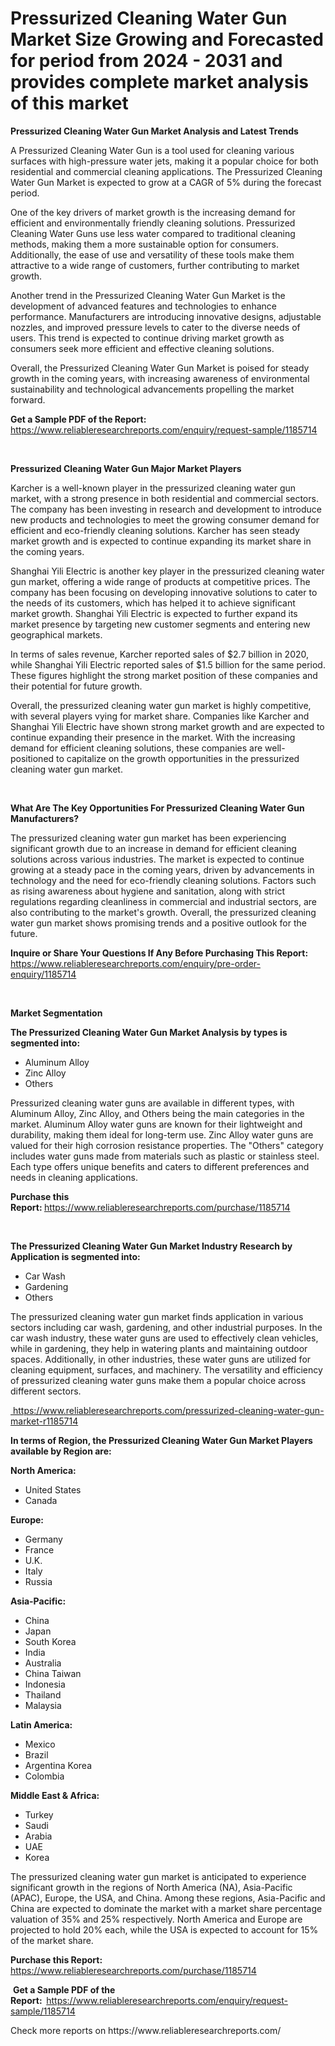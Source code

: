 <p><h1>Pressurized Cleaning Water Gun Market Size Growing and Forecasted for period from 2024 - 2031 and provides complete market analysis of this market</h1></p><p><strong>Pressurized Cleaning Water Gun Market Analysis and Latest Trends</strong></p>
<p><p>A Pressurized Cleaning Water Gun is a tool used for cleaning various surfaces with high-pressure water jets, making it a popular choice for both residential and commercial cleaning applications. The Pressurized Cleaning Water Gun Market is expected to grow at a CAGR of 5% during the forecast period. </p><p>One of the key drivers of market growth is the increasing demand for efficient and environmentally friendly cleaning solutions. Pressurized Cleaning Water Guns use less water compared to traditional cleaning methods, making them a more sustainable option for consumers. Additionally, the ease of use and versatility of these tools make them attractive to a wide range of customers, further contributing to market growth.</p><p>Another trend in the Pressurized Cleaning Water Gun Market is the development of advanced features and technologies to enhance performance. Manufacturers are introducing innovative designs, adjustable nozzles, and improved pressure levels to cater to the diverse needs of users. This trend is expected to continue driving market growth as consumers seek more efficient and effective cleaning solutions.</p><p>Overall, the Pressurized Cleaning Water Gun Market is poised for steady growth in the coming years, with increasing awareness of environmental sustainability and technological advancements propelling the market forward.</p></p>
<p><strong>Get a Sample PDF of the Report:&nbsp;</strong> <a href="https://www.reliableresearchreports.com/enquiry/request-sample/1185714">https://www.reliableresearchreports.com/enquiry/request-sample/1185714</a></p>
<p>&nbsp;</p>
<p><strong>Pressurized Cleaning Water Gun Major Market Players</strong></p>
<p><p>Karcher is a well-known player in the pressurized cleaning water gun market, with a strong presence in both residential and commercial sectors. The company has been investing in research and development to introduce new products and technologies to meet the growing consumer demand for efficient and eco-friendly cleaning solutions. Karcher has seen steady market growth and is expected to continue expanding its market share in the coming years.</p><p>Shanghai Yili Electric is another key player in the pressurized cleaning water gun market, offering a wide range of products at competitive prices. The company has been focusing on developing innovative solutions to cater to the needs of its customers, which has helped it to achieve significant market growth. Shanghai Yili Electric is expected to further expand its market presence by targeting new customer segments and entering new geographical markets.</p><p>In terms of sales revenue, Karcher reported sales of $2.7 billion in 2020, while Shanghai Yili Electric reported sales of $1.5 billion for the same period. These figures highlight the strong market position of these companies and their potential for future growth.</p><p>Overall, the pressurized cleaning water gun market is highly competitive, with several players vying for market share. Companies like Karcher and Shanghai Yili Electric have shown strong market growth and are expected to continue expanding their presence in the market. With the increasing demand for efficient cleaning solutions, these companies are well-positioned to capitalize on the growth opportunities in the pressurized cleaning water gun market.</p></p>
<p>&nbsp;</p>
<p><strong>What Are The Key Opportunities For Pressurized Cleaning Water Gun Manufacturers?</strong></p>
<p><p>The pressurized cleaning water gun market has been experiencing significant growth due to an increase in demand for efficient cleaning solutions across various industries. The market is expected to continue growing at a steady pace in the coming years, driven by advancements in technology and the need for eco-friendly cleaning solutions. Factors such as rising awareness about hygiene and sanitation, along with strict regulations regarding cleanliness in commercial and industrial sectors, are also contributing to the market's growth. Overall, the pressurized cleaning water gun market shows promising trends and a positive outlook for the future.</p></p>
<p><strong>Inquire or Share Your Questions If Any Before Purchasing This Report:</strong> <a href="https://www.reliableresearchreports.com/enquiry/pre-order-enquiry/1185714">https://www.reliableresearchreports.com/enquiry/pre-order-enquiry/1185714</a></p>
<p>&nbsp;</p>
<p><strong>Market Segmentation</strong></p>
<p><strong>The Pressurized Cleaning Water Gun Market Analysis by types is segmented into:</strong></p>
<p><ul><li>Aluminum Alloy</li><li>Zinc Alloy</li><li>Others</li></ul></p>
<p><p>Pressurized cleaning water guns are available in different types, with Aluminum Alloy, Zinc Alloy, and Others being the main categories in the market. Aluminum Alloy water guns are known for their lightweight and durability, making them ideal for long-term use. Zinc Alloy water guns are valued for their high corrosion resistance properties. The "Others" category includes water guns made from materials such as plastic or stainless steel. Each type offers unique benefits and caters to different preferences and needs in cleaning applications.</p></p>
<p><strong>Purchase this Report:&nbsp;</strong><a href="https://www.reliableresearchreports.com/purchase/1185714">https://www.reliableresearchreports.com/purchase/1185714</a></p>
<p>&nbsp;</p>
<p><strong>The Pressurized Cleaning Water Gun Market Industry Research by Application is segmented into:</strong></p>
<p><ul><li>Car Wash</li><li>Gardening</li><li>Others</li></ul></p>
<p><p>The pressurized cleaning water gun market finds application in various sectors including car wash, gardening, and other industrial purposes. In the car wash industry, these water guns are used to effectively clean vehicles, while in gardening, they help in watering plants and maintaining outdoor spaces. Additionally, in other industries, these water guns are utilized for cleaning equipment, surfaces, and machinery. The versatility and efficiency of pressurized cleaning water guns make them a popular choice across different sectors.</p></p>
<p><a href="https://www.reliableresearchreports.com/pressurized-cleaning-water-gun-market-r1185714">&nbsp;https://www.reliableresearchreports.com/pressurized-cleaning-water-gun-market-r1185714</a></p>
<p><strong>In terms of Region, the Pressurized Cleaning Water Gun Market Players available by Region are:</strong></p>
<p>
    <p> <strong> North America: </strong>
        <ul>
            <li>United States</li>
            <li>Canada</li>
        </ul>
        </p> 
    <p> <strong> Europe: </strong>
        <ul>
            <li>Germany</li>
            <li>France</li>
            <li>U.K.</li>
            <li>Italy</li>
            <li>Russia</li>
        </ul>
        </p> 
    <p> <strong> Asia-Pacific: </strong>
        <ul>
            <li>China</li>
            <li>Japan</li>
            <li>South Korea</li>
            <li>India</li>
            <li>Australia</li>
            <li>China Taiwan</li>
            <li>Indonesia</li>
            <li>Thailand</li>
            <li>Malaysia</li>
        </ul>
        </p> 
    <p> <strong> Latin America: </strong>
        <ul>
            <li>Mexico</li>
            <li>Brazil</li>
            <li>Argentina Korea</li>
            <li>Colombia</li>
        </ul>
        </p> 
    <p> <strong> Middle East & Africa: </strong>
        <ul>
            <li>Turkey</li>
            <li>Saudi</li>
            <li>Arabia</li>
            <li>UAE</li>
            <li>Korea</li>
        </ul>
    </p>
    </p>
<p><p>The pressurized cleaning water gun market is anticipated to experience significant growth in the regions of North America (NA), Asia-Pacific (APAC), Europe, the USA, and China. Among these regions, Asia-Pacific and China are expected to dominate the market with a market share percentage valuation of 35% and 25% respectively. North America and Europe are projected to hold 20% each, while the USA is expected to account for 15% of the market share.</p></p>
<p><strong>Purchase this Report: </strong><a href="https://www.reliableresearchreports.com/purchase/1185714">https://www.reliableresearchreports.com/purchase/1185714</a></p>
<p>&nbsp;<strong>Get a Sample PDF of the Report:&nbsp;&nbsp;</strong><a href="https://www.reliableresearchreports.com/enquiry/request-sample/1185714">https://www.reliableresearchreports.com/enquiry/request-sample/1185714</a></p>
<p><strong></strong></p>
<p>Check more reports on https://www.reliableresearchreports.com/</p>